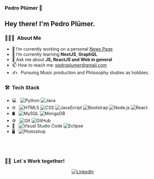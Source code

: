 ### Pedro Plümer 👋

<h2> Hey there! I'm Pedro Plümer.</h2>

<h3> 👨🏻‍💻 &nbsp;About Me </h3>

- 🔭 I’m currently working on a personal [News Page](https://github.com/pedroplumer/React-News-Site)
- 🌱 I’m currently learning **NextJS**, **GraphQL** 
- 💬 Ask me about **JS, ReactJS and Web in general**
- 📫 How to reach me: [pedroplumer@gmail.com](mailto:pedroplumer@gmail.com)
- ✍️ &nbsp; Pursuing Music production and Philosophy studies as hobbies.

<h3> 🛠 &nbsp;Tech Stack</h3>

- 💻 &nbsp;
  ![Python](https://img.shields.io/badge/-Python-333333?style=flat&logo=python)
  ![Java](https://img.shields.io/badge/-Java-333333?style=flat&logo=Java&logoColor=007396)
- 🌐 &nbsp;
  ![HTML5](https://img.shields.io/badge/-HTML5-333333?style=flat&logo=HTML5)
  ![CSS](https://img.shields.io/badge/-CSS-333333?style=flat&logo=CSS3&logoColor=1572B6)
  ![JavaScript](https://img.shields.io/badge/-JavaScript-333333?style=flat&logo=javascript)
  ![Bootstrap](https://img.shields.io/badge/-Bootstrap-333333?style=flat&logo=bootstrap&logoColor=563D7C)
  ![Node.js](https://img.shields.io/badge/-Node.js-333333?style=flat&logo=node.js)
  ![React](https://img.shields.io/badge/-React-333333?style=flat&logo=react)
- 🛢 &nbsp;
  ![MySQL](https://img.shields.io/badge/-MySQL-333333?style=flat&logo=mysql)
  ![MongoDB](https://img.shields.io/badge/-MongoDB-333333?style=flat&logo=mongodb)
- ⚙️ &nbsp;
  ![Git](https://img.shields.io/badge/-Git-333333?style=flat&logo=git)
  ![GitHub](https://img.shields.io/badge/-GitHub-333333?style=flat&logo=github)
- 🔧 &nbsp;
  ![Visual Studio Code](https://img.shields.io/badge/-Visual%20Studio%20Code-333333?style=flat&logo=visual-studio-code&logoColor=007ACC)
  ![Eclipse](https://img.shields.io/badge/-Eclipse-333333?style=flat&logo=eclipse-ide&logoColor=2C2255)
- 🖥 &nbsp;
  ![Photoshop](https://img.shields.io/badge/-Photoshop-333333?style=flat&logo=adobe-photoshop)

<br/>

<br/>

<h3> 🤝🏻 &nbsp;Let´s Work together! </h3>

<p align="center">
<a href="https://www.linkedin.com/in/pedroplumer/"><img alt="LinkedIn" src="https://img.shields.io/badge/LinkedIn-Pedro%20Plümer%20-blue?style=flat-square&logo=linkedin"></a>
</p>
